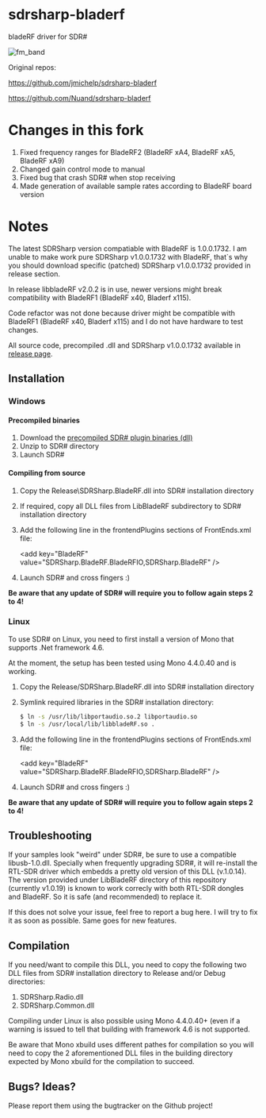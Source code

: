 # sdrsharp-bladerf

bladeRF driver for SDR#

![fm_band](https://github.com/sashatytko/sdrsharp-bladerf/assets/27360903/022c9275-1da0-479f-b9cb-762df6334ef7)


Original repos:

https://github.com/jmichelp/sdrsharp-bladerf

https://github.com/Nuand/sdrsharp-bladerf

# Changes in this fork

1. Fixed frequency ranges for BladeRF2 (BladeRF xA4, BladeRF xA5, BladeRF xA9)
2. Changed gain control mode to manual
3. Fixed bug that crash SDR# when stop receiving
4. Made generation of available sample rates according to BladeRF board version

# Notes

The latest SDRSharp version compatiable with BladeRF is 1.0.0.1732. I am unable to make work pure SDRSharp v1.0.0.1732 with BladeRF, that`s why you should download specific (patched) SDRSharp v1.0.0.1732 provided in release section. 

In release libbladeRF v2.0.2 is in use, newer versions might break compatibility with BladeRF1 (BladeRF x40, Bladerf x115).

Code refactor was not done because driver might be compatible with BladeRF1 (BladeRF x40, Bladerf x115) and I do not have hardware to test changes.

All source code, precompiled .dll and SDRSharp v1.0.0.1732 available in [release page](https://github.com/sashatytko/sdrsharp-bladerf/releases/tag/release).


## Installation

### Windows

#### Precompiled binaries

1. Download the [precompiled SDR# plugin binaries (dll)](https://github.com/sashatytko/sdrsharp-bladerf/releases/tag/release)
2. Unzip to SDR# directory
3. Launch SDR#

#### Compiling from source

1. Copy the Release\SDRSharp.BladeRF.dll into SDR# installation directory
2. If required, copy all DLL files from LibBladeRF subdirectory to SDR# installation directory
3. Add the following line in the frontendPlugins sections of FrontEnds.xml file:

	&lt;add key="BladeRF" value="SDRSharp.BladeRF.BladeRFIO,SDRSharp.BladeRF" /&gt;


4. Launch SDR# and cross fingers :)

**Be aware that any update of SDR# will require you to follow again steps 2 to 4!**

### Linux

To use SDR# on Linux, you need to first install a version of Mono that supports .Net framework 4.6.

At the moment, the setup has been tested using Mono 4.4.0.40 and is working.


1. Copy the Release/SDRSharp.BladeRF.dll into SDR# installation directory
2. Symlink required libraries in the SDR# installation directory:

	```bash
	$ ln -s /usr/lib/libportaudio.so.2 libportaudio.so
	$ ln -s /usr/local/lib/libbladeRF.so .
	```

3. Add the following line in the frontendPlugins sections of FrontEnds.xml file:

	&lt;add key="BladeRF" value="SDRSharp.BladeRF.BladeRFIO,SDRSharp.BladeRF" /&gt;


4. Launch SDR# and cross fingers :)

**Be aware that any update of SDR# will require you to follow again steps 2 to 4!**

## Troubleshooting

If your samples look "weird" under SDR#, be sure to use a compatible libusb-1.0.dll.
Specially when frequently upgrading SDR#, it will re-install the RTL-SDR driver which embedds a pretty old version of this DLL (v.1.0.14).
The version provided under LibBladeRF directory of this repository (currently v1.0.19) is known to work correcly with both RTL-SDR dongles and BladeRF. So it is safe (and recommended) to replace it.

If this does not solve your issue, feel free to report a bug here. I will try to fix it as soon as possible.
Same goes for new features.


## Compilation

If you need/want to compile this DLL, you need to copy the following two DLL files
from SDR# installation directory to Release and/or Debug directories:

1. SDRSharp.Radio.dll
2. SDRSharp.Common.dll

Compiling under Linux is also possible using Mono 4.4.0.40+ (even if a warning is issued to tell that building with framework 4.6 is
not supported.

Be aware that Mono xbuild uses different pathes for compilation so you will need to copy the 2 aforementioned DLL files in the
building directory expected by Mono xbuild for the compilation to succeed.


## Bugs? Ideas?

Please report them using the bugtracker on the Github project!
